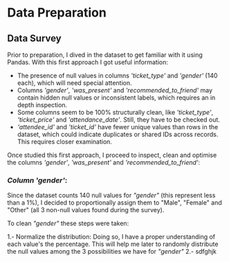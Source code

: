 # Data Preparation

## Data Survey

Prior to preparation, I dived in the dataset to get familiar with it using Pandas. With this first approach I got useful information:

- The presence of null values in columns _'ticket_type'_ and _'gender'_ (140 each), which will need special attention.
- Columns _'gender'_, _'was_present'_ and _'recommended_to_friend'_ may contain hidden null values or inconsistent labels, which requires an in depth inspection.
- Some columns seem to be 100% structurally clean, like _'ticket_type'_, _'ticket_price'_ and _'attendance_date'_. Still, they have to be checked out.
- _'attendee_id'_ and _'ticket_id'_ have fewer unique values than rows in the dataset, which could indicate duplicates or shared IDs across records. This requires closer examination.

Once studied this first approach, I proceed to inspect, clean and optimise the columns _'gender'_, _'was_present'_ and _'recommended_to_friend'_:

### _Column 'gender'_:

Since the dataset counts 140 null values for _"gender"_ (this represent less than a 1%), I decided to proportionally assign them to "Male", "Female" and "Other" (all 3 non-null values found during the survey).

To clean _"gender"_ these steps were taken:

  1.- Normalize the distribution: Doing so, I have a proper understanding of each value's the percentage. This will help me later to randomly distribute the null values among the 3 possibilities we have for _"gender"_
 	2.- sdfghjk
